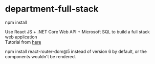 # department-full-stack

npm install

Use React JS + .NET Core Web API + Microsoft SQL to build a full stack web application  
Tutorial from [here](https://www.youtube.com/watch?v=ON-Z1iD6Y-c&t=1597s)

npm install react-router-dom@5 instead of version 6 by default, or the components wouldn't be rendered.
